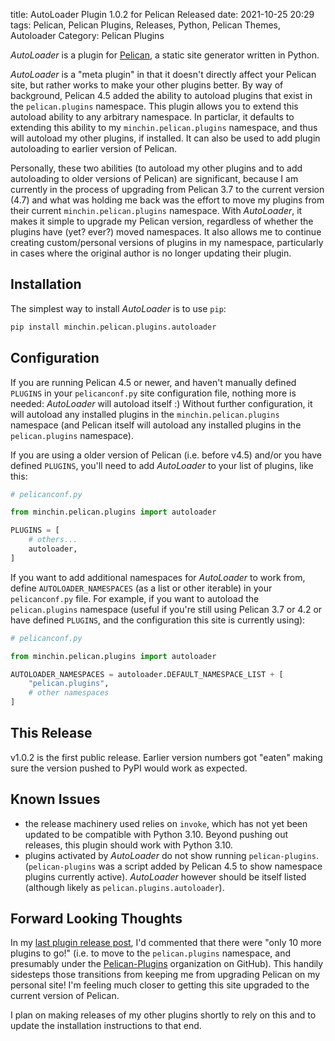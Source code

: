 title: AutoLoader Plugin 1.0.2 for Pelican Released
date: 2021-10-25 20:29
tags: Pelican, Pelican Plugins, Releases, Python, Pelican Themes, Autoloader
Category: Pelican Plugins

*AutoLoader* is a plugin for [Pelican](http://docs.getpelican.com/),
a static site generator written in Python.

*AutoLoader* is a "meta plugin" in that it doesn't directly affect your Pelican
site, but rather works to make your other plugins better. By way of background,
Pelican 4.5 added the ability to autoload plugins that exist in the
`pelican.plugins` namespace. This plugin allows you to extend this autoload
ability to any arbitrary namespace. In particlar, it defaults to extending this
ability to my `minchin.pelican.plugins` namespace, and thus will autoload my
other plugins, if installed. It can also be used to add plugin autoloading to
earlier version of Pelican.
<!-- read more -->

Personally, these two abilities (to autoload my other plugins and to add
autoloading to older versions of Pelican) are significant, because I am
currently in the process of upgrading from Pelican 3.7 to the current version
(4.7) and what was holding me back was the effort to move my plugins from their
current `minchin.pelican.plugins` namespace. With *AutoLoader*, it makes it
simple to upgrade my Pelican version, regardless of whether the plugins have
(yet? ever?) moved namespaces. It also allows me to continue creating
custom/personal versions of plugins in my namespace, particularly in cases
where the original author is no longer updating their plugin.

## Installation

The simplest way to install *AutoLoader* is to use `pip`:

~~~sh
pip install minchin.pelican.plugins.autoloader
~~~

## Configuration

If you are running Pelican 4.5 or newer, and haven't manually defined `PLUGINS`
in your `pelicanconf.py` site configuration file, nothing more is needed:
*AutoLoader* will autoload itself :) Without further configuration, it will
autoload any installed plugins in the `minchin.pelican.plugins` namespace (and
Pelican itself will autoload any installed plugins in the `pelican.plugins`
namespace).

If you are using a older version of Pelican (i.e. before v4.5) and/or you have
defined `PLUGINS`, you'll need to add *AutoLoader* to your list of plugins,
like this:

~~~py
# pelicanconf.py

from minchin.pelican.plugins import autoloader

PLUGINS = [
    # others...
    autoloader,
]
~~~

If you want to add additional namespaces for *AutoLoader* to work from, define
`AUTOLOADER_NAMESPACES` (as a list or other iterable) in your `pelicanconf.py`
file. For example, if you want to autoload the `pelican.plugins` namespace
(useful if you're still using Pelican 3.7 or 4.2 or have defined `PLUGINS`, and
the configuration this site is currently using):

~~~py
# pelicanconf.py

from minchin.pelican.plugins import autoloader

AUTOLOADER_NAMESPACES = autoloader.DEFAULT_NAMESPACE_LIST + [
    "pelican.plugins",
    # other namespaces
]
~~~

## This Release

v1.0.2 is the first public release. Earlier version numbers got "eaten"
making sure the version pushed to PyPI would work as expected.

## Known Issues

- the release machinery used relies on `invoke`, which has not yet been updated
  to be compatible with Python 3.10. Beyond pushing out releases, this plugin
  should work with Python 3.10.
- plugins activated by *AutoLoader* do not show running `pelican-plugins`.
  (`pelican-plugins` was a script added by Pelican 4.5 to show namespace
  plugins currently active). *AutoLoader* however should be itself listed
  (although likely as `pelican.plugins.autoloader`).

## Forward Looking Thoughts

In my [last plugin release post]({filename}20210515-image-process-211.md), I'd
commented that there were "only 10 more plugins to go!" (i.e. to move to the
`pelican.plugins` namespace, and presumably under the
[Pelican-Plugins](https://github.com/pelican-plugins/) organization on GitHub).
This handily sidesteps those transitions from keeping me from upgrading Pelican
on my personal site! I'm feeling much closer to getting this site upgraded to
the current version of Pelican.

I plan on making releases of my other plugins shortly to rely on this and to
update the installation instructions to that end.
